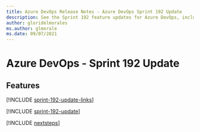 ```yaml
---
title: Azure DevOps Release Notes - Azure DevOps Sprint 192 Update
description: See the Sprint 192 feature updates for Azure DevOps, including next steps.
author: gloridelmorales
ms.author: glmorale
ms.date: 09/07/2021
---
```


# Azure DevOps - Sprint 192 Update

## Features

[!INCLUDE [sprint-192-update-links](../includes/general/sprint-192-update-links.md)]

[!INCLUDE [sprint-192-update](../includes/general/sprint-192-update.md)]

[!INCLUDE [nextsteps](../includes/nextsteps.md)]